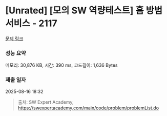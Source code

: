# [Unrated] [모의 SW 역량테스트] 홈 방범 서비스 - 2117 

[문제 링크](https://swexpertacademy.com/main/code/problem/problemDetail.do?contestProbId=AV5V61LqAf8DFAWu) 

### 성능 요약

메모리: 30,876 KB, 시간: 390 ms, 코드길이: 1,636 Bytes

### 제출 일자

2025-08-16 18:32



> 출처: SW Expert Academy, https://swexpertacademy.com/main/code/problem/problemList.do